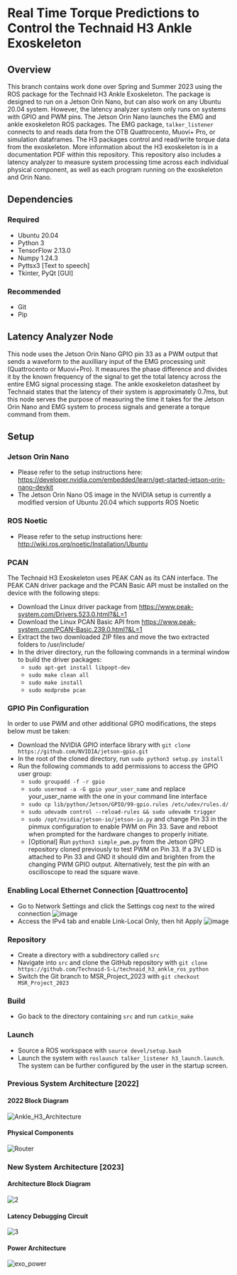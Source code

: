# Real Time Torque Predictions to Control the Technaid H3 Ankle Exoskeleton 

## Overview

This branch contains work done over Spring and Summer 2023 using the ROS package for the Technaid H3 Ankle Exoskeleton. The package is designed to run on a Jetson Orin Nano, but can also work on any Ubuntu 20.04 system. However, the latency analyzer system only runs on systems with GPIO and PWM pins. The Jetson Orin Nano launches the EMG and ankle exoskeleton ROS packages. The EMG package, ```talker_listener``` connects to and reads data from the OTB Quattrocento, Muovi+ Pro, or simulation dataframes. The H3 packages control and read/write torque data from the exoskeleton. More information about the H3 exoskeleton is in a documentation PDF within this repository. This repository also includes a latency analyzer to measure system processing time across each individual physical component, as well as each program running on the exoskeleton and Orin Nano.

## Dependencies
### Required
- Ubuntu 20.04
- Python 3
- TensorFlow 2.13.0
- Numpy 1.24.3
- Pyttsx3 [Text to speech]
- Tkinter, PyQt [GUI]
### Recommended
- Git
- Pip

## Latency Analyzer Node
This node uses the Jetson Orin Nano GPIO pin 33 as a PWM output that sends a waveform to the auxilliary input of the EMG processing unit (Quattrocento or Muovi+Pro). It measures the phase difference and divides it by the known frequency of the signal to get the total latency across the entire EMG signal processing stage. The ankle exoskeleton datasheet by Technaid states that the latency of their system is approximately 0.7ms, but this node serves the purpose of measuring the time it takes for the Jetson Orin Nano and EMG system to process signals and generate a torque command from them.

## Setup
### Jetson Orin Nano
- Please refer to the setup instructions here: https://developer.nvidia.com/embedded/learn/get-started-jetson-orin-nano-devkit
- The Jetson Orin Nano OS image in the NVIDIA setup is currently a modified version of Ubuntu 20.04 which supports ROS Noetic

### ROS Noetic
- Please refer to the setup instructions here: http://wiki.ros.org/noetic/Installation/Ubuntu

### PCAN
The Technaid H3 Exoskeleton uses PEAK CAN as its CAN interface. The PEAK CAN driver package and the PCAN Basic API must be installed on the device with the following steps:
- Download the Linux driver package from https://www.peak-system.com/Drivers.523.0.html?&L=1
- Download the Linux PCAN Basic API from https://www.peak-system.com/PCAN-Basic.239.0.html?&L=1
- Extract the two downloaded ZIP files and move the two extracted folders to /usr/include/
- In the driver directory, run the following commands in a terminal window to build the driver packages:
  - ```sudo apt-get install libpopt-dev```
  - ```sudo make clean all```
  - ```sudo make install```
  - ```sudo modprobe pcan```

### GPIO Pin Configuration
In order to use PWM and other additional GPIO modifications, the steps below must be taken:
- Download the NVIDIA GPIO interface library with `git clone https://github.com/NVIDIA/jetson-gpio.git`
- In the root of the cloned directory, run `sudo python3 setup.py install`
- Run the following commands to add permissions to access the GPIO user group:
  - `sudo groupadd -f -r gpio`
  - `sudo usermod -a -G gpio your_user_name` and replace your_user_name with the one in your command line interface
  - `sudo cp lib/python/Jetson/GPIO/99-gpio.rules /etc/udev/rules.d/`
  - `sudo udevadm control --reload-rules && sudo udevadm trigger`
  - `sudo /opt/nvidia/jetson-io/jetson-io.py` and change Pin 33 in the pinmux configuration to enable PWM on Pin 33. Save and reboot when prompted for the hardware changes to properly initiate.
  - [Optional] Run `python3 simple_pwm.py` from the Jetson GPIO repository cloned previously to test PWM on Pin 33. If a 3V LED is attached to Pin 33 and GND it should dim and brighten from the changing PWM GPIO output. Alternatively, test the pin with an oscilloscope to read the square wave.

### Enabling Local Ethernet Connection [Quattrocento]
- Go to Network Settings and click the Settings cog next to the wired connection
![image](https://github.com/Technaid-S-L/technaid_h3_ankle_ros_python/assets/129555676/06c2e7d8-c9d6-4c1e-af8d-c4f1bb2bb229)
- Access the IPv4 tab and enable Link-Local Only, then hit Apply
![image](https://github.com/Technaid-S-L/technaid_h3_ankle_ros_python/assets/129555676/8e9aafcb-7f32-4bde-a696-5cb6eadc8b61)


###  Repository
- Create a directory with a subdirectory called ```src```
- Navigate into ```src``` and clone the GitHub repository with ```git clone https://github.com/Technaid-S-L/technaid_h3_ankle_ros_python```
- Switch the Git branch to MSR_Project_2023 with ```git checkout MSR_Project_2023```

### Build
- Go back to the directory containing ```src``` and run ```catkin_make```

### Launch
- Source a ROS workspace with ```source devel/setup.bash```
- Launch the system with ```roslaunch talker_listener h3_launch.launch```. The system can be further configured by the user in the startup screen.

### Previous System Architecture [2022]
#### 2022 Block Diagram
![Ankle_H3_Architecture](https://github.com/Technaid-S-L/technaid_h3_ankle_ros_python/assets/113081373/0e073ecc-cda5-4430-9385-55306924cff4)
#### Physical Components
![Router](https://user-images.githubusercontent.com/113081373/235329612-d5902e09-958b-4029-939b-f378cc29b74d.png)

### New System Architecture [2023]
#### Architecture Block Diagram
![2](https://github.com/Technaid-S-L/technaid_h3_ankle_ros_python/assets/113081373/f5318645-71ee-4055-bbe1-ec8127fc091b)
#### Latency Debugging Circuit
![3](https://github.com/Technaid-S-L/technaid_h3_ankle_ros_python/assets/113081373/55c1f7ca-96dd-4099-8f54-fb197453ab6c)
#### Power Architecture
![exo_power](https://github.com/Technaid-S-L/technaid_h3_ankle_ros_python/assets/113081373/665022e3-4449-47c9-a03d-fe992bb653dc)

